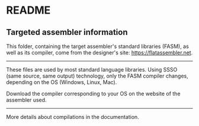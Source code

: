 # README
## Targeted assembler information

This folder, containing the target assembler's standard libraries (FASM), as well as its compiler,
come from the designer's site: https://flatassembler.net.

_____________________

These files are used by most standard language libraries.
Using SSSO (same source, same output) technology, only the FASM compiler changes, depending on the OS (Windows, Linux, Mac).

Download the compiler corresponding to your OS on the website of the assembler used.

_____________________

More details about compilations in the documentation.

